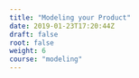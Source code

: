 ```yaml
---
title: "Modeling your Product"
date: 2019-01-23T17:20:44Z
draft: false
root: false
weight: 6
course: "modeling"
---
```


